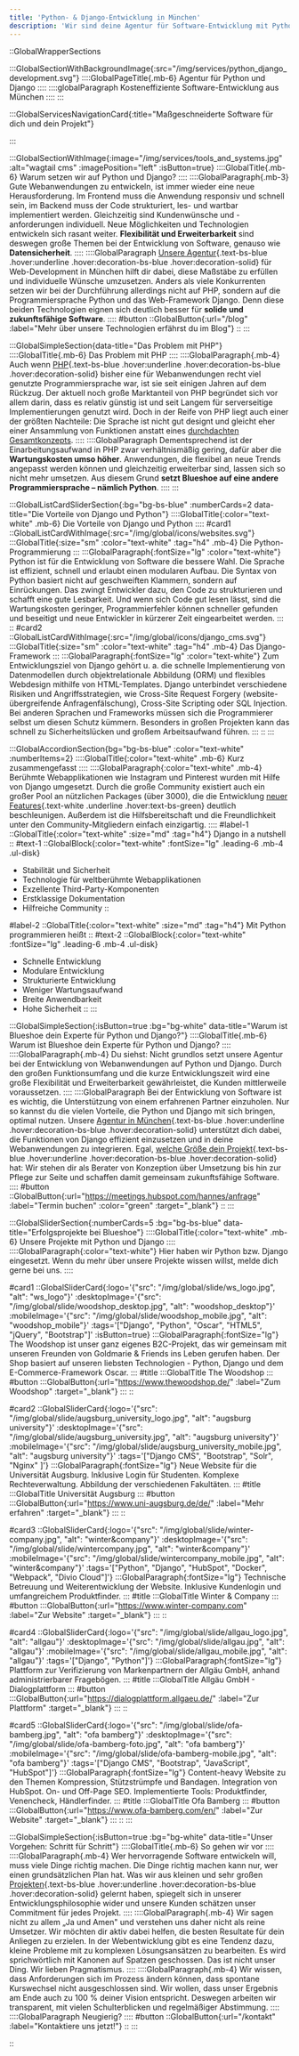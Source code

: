 ```yaml
---
title: 'Python- & Django-Entwicklung in München'
description: 'Wir sind deine Agentur für Software-Entwicklung mit Python und Django in München. Web-Projekte &quot;on time, on budget&quot;. ✅ Modern ✅ Skalierbar ✅ Schnell'
---
```


::GlobalWrapperSections

:::GlobalSectionWithBackgroundImage{:src="/img/services/python_django_development.svg"}
::::GlobalPageTitle{.mb-6}
Agentur für Python und Django
::::
::::globalParagraph
Kosteneffiziente Software-Entwicklung aus München
::::
:::

:::GlobalServicesNavigationCard{:title="Maßgeschneiderte Software für dich und dein Projekt"}

:::

:::GlobalSectionWithImage{:image="/img/services/tools_and_systems.jpg" :alt="wagtail cms" :imagePosition="left" :isButton=true}
::::GlobalTitle{.mb-6}
Warum setzen wir auf Python und Django?
::::
::::GlobalParagraph{.mb-3}
Gute Webanwendungen zu entwickeln, ist immer wieder eine neue Herausforderung. Im Frontend muss die Anwendung responsiv und schnell sein, im Backend muss der Code strukturiert, les- und wartbar implementiert werden. Gleichzeitig sind Kundenwünsche und -anforderungen individuell. Neue Möglichkeiten und Technologien entwickeln sich rasant weiter. **Flexibilität und Erweiterbarkeit** sind deswegen große Themen bei der Entwicklung von Software, genauso wie **Datensicherheit**.
::::
::::GlobalParagraph
[Unsere Agentur](/team/){.text-bs-blue .hover:underline .hover:decoration-bs-blue .hover:decoration-solid} für Web-Development in München hilft dir dabei, diese Maßstäbe zu erfüllen und individuelle Wünsche umzusetzen. Anders als viele Konkurrenten setzen wir bei der Durchführung allerdings nicht auf PHP, sondern auf die Programmiersprache Python und das Web-Framework Django. Denn diese beiden Technologien eignen sich deutlich besser für **solide und zukunftsfähige Software**.
::::
#button
::GlobalButton{:url="/blog" :label="Mehr über unsere Technologien erfährst du im Blog"}
::
:::

:::GlobalSimpleSection{data-title="Das Problem mit PHP"}
::::GlobalTitle{.mb-6}
Das Problem mit PHP
::::
::::GlobalParagraph{.mb-4}
Auch wenn [PHP](/blog/php-oder-python/){.text-bs-blue .hover:underline .hover:decoration-bs-blue .hover:decoration-solid} bisher eine für Webanwendungen recht viel genutzte Programmiersprache war, ist sie seit einigen Jahren auf dem Rückzug. Der aktuell noch große Marktanteil von PHP begründet sich vor allem darin, dass es relativ günstig ist und seit Langem für serverseitige Implementierungen genutzt wird. Doch in der Reife von PHP liegt auch einer der größten Nachteile: Die Sprache ist nicht gut designt und gleicht eher einer Ansammlung von Funktionen anstatt eines <a href="https://blog.codinghorror.com/the-php-singularity/" class="text-bs-blue hover:underline hover:decoration-bs-blue hover:decoration-solid" target="_blank">durchdachten Gesamtkonzepts</a>.
::::
::::GlobalParagraph
Dementsprechend ist der Einarbeitungsaufwand in PHP zwar verhältnismäßig gering, dafür aber die **Wartungskosten umso höher**. Anwendungen, die flexibel an neue Trends angepasst werden können und gleichzeitig erweiterbar sind, lassen sich so nicht mehr umsetzen. Aus diesem Grund **setzt Blueshoe auf eine andere Programmiersprache – nämlich Python**.
::::
:::

:::GlobalListCardSliderSection{:bg="bg-bs-blue" :numberCards=2 data-title="Die Vorteile von Django und Python"}
::::GlobalTitle{:color="text-white" .mb-6}
Die Vorteile von Django und Python
::::
#card1
::GlobalListCardWithImage{:src="/img/global/icons/websites.svg"}
:::GlobalTitle{:size="sm" :color="text-white" :tag="h4" .mb-4}
Die Python-Programmierung
:::
:::GlobalParagraph{:fontSize="lg" :color="text-white"}
Python ist für die Entwicklung von Software die bessere Wahl. Die Sprache ist effizient, schnell und erlaubt einen modularen Aufbau. Die Syntax von Python basiert nicht auf geschweiften Klammern, sondern auf Einrückungen. Das zwingt Entwickler dazu, den Code zu strukturieren und schafft eine gute Lesbarkeit. Und wenn sich Code gut lesen lässt, sind die Wartungskosten geringer, Programmierfehler können schneller gefunden und beseitigt und neue Entwickler in kürzerer Zeit eingearbeitet werden.
:::
::
#card2
::GlobalListCardWithImage{:src="/img/global/icons/django_cms.svg"}
:::GlobalTitle{:size="sm" :color="text-white" :tag="h4" .mb-4}
Das Django-Framework
:::
:::GlobalParagraph{:fontSize="lg" :color="text-white"}
Zum Entwicklungsziel von Django gehört u. a. die schnelle Implementierung von Datenmodellen durch objektrelationale Abbildung (ORM) und flexibles Webdesign mithilfe von HTML-Templates. Django unterbindet verschiedene Risiken und Angriffsstrategien, wie Cross-Site Request Forgery (website-übergreifende Anfragenfälschung), Cross-Site Scripting oder SQL Injection. Bei anderen Sprachen und Frameworks müssen sich die Programmierer selbst um diesen Schutz kümmern. Besonders in großen Projekten kann das schnell zu Sicherheitslücken und großem Arbeitsaufwand führen.
:::
::
:::

:::GlobalAccordionSection{bg="bg-bs-blue" :color="text-white" :numberItems=2}
::::GlobalTitle{:color="text-white" .mb-6}
Kurz zusammengefasst
::::
::::GlobalParagraph{:color="text-white" .mb-4}
Berühmte Webapplikationen wie Instagram und Pinterest wurden mit Hilfe von Django umgesetzt. Durch die große Community existiert auch ein großer Pool an nützlichen Packages (über 3000), die die Entwicklung [neuer Features](/blog/django-fuer-kubernetes/){.text-white .underline .hover:text-bs-green} deutlich beschleunigen. Außerdem ist die Hilfsbereitschaft und die Freundlichkeit unter den Community-Mitgliedern einfach einzigartig.
::::
#label-1
::GlobalTitle{:color="text-white" :size="md" :tag="h4"}
Django in a nutshell
::
#text-1
::GlobalBlock{:color="text-white" :fontSize="lg" .leading-6 .mb-4 .ul-disk}
- Stabilität und Sicherheit
- Technologie für weltberühmte Webapplikationen
- Exzellente Third-Party-Komponenten
- Erstklassige Dokumentation
- Hilfreiche Community
::

#label-2
::GlobalTitle{:color="text-white" :size="md" :tag="h4"}
Mit Python programmieren heißt
::
#text-2
::GlobalBlock{:color="text-white" :fontSize="lg" .leading-6 .mb-4 .ul-disk}
- Schnelle Entwicklung
- Modulare Entwicklung
- Strukturierte Entwicklung
- Weniger Wartungsaufwand
- Breite Anwendbarkeit
- Hohe Sicherheit
::
:::

:::GlobalSimpleSection{:isButton=true :bg="bg-white" data-title="Warum ist Blueshoe dein Experte für Python und Django?"}
::::GlobalTitle{.mb-6}
Warum ist Blueshoe dein Experte für Python und Django?
::::
::::GlobalParagraph{.mb-4}
Du siehst: Nicht grundlos setzt unsere Agentur bei der Entwicklung von Webanwendungen auf Python und Django. Durch den großen Funktionsumfang und die kurze Entwicklungszeit wird eine große Flexibilität und Erweiterbarkeit gewährleistet, die Kunden mittlerweile voraussetzen.
::::
::::GlobalParagraph
Bei der Entwicklung von Software ist es wichtig, die Unterstützung von einem erfahrenen Partner einzuholen. Nur so kannst du die vielen Vorteile, die Python und Django mit sich bringen, optimal nutzen. Unsere [Agentur in München](/team/){.text-bs-blue .hover:underline .hover:decoration-bs-blue .hover:decoration-solid} unterstützt dich dabei, die Funktionen von Django effizient einzusetzen und in deine Webanwendungen zu integrieren. Egal, [welche Größe dein Projekt](/blog/anforderungsanalyse-projektmanagement/){.text-bs-blue .hover:underline .hover:decoration-bs-blue .hover:decoration-solid} hat: Wir stehen dir als Berater von Konzeption über Umsetzung bis hin zur Pflege zur Seite und schaffen damit gemeinsam zukunftsfähige Software.
::::
#button
::GlobalButton{:url="https://meetings.hubspot.com/hannes/anfrage" :label="Termin buchen" :color="green" :target="_blank"}
::
:::

:::GlobalSliderSection{:numberCards=5 :bg="bg-bs-blue" data-title="Erfolgsprojekte bei Blueshoe"}
::::GlobalTitle{:color="text-white" .mb-6}
Unsere Projekte mit Python und Django
::::
::::GlobalParagraph{:color="text-white"}
Hier haben wir Python bzw. Django eingesetzt. Wenn du mehr über unsere Projekte wissen willst, melde dich gerne bei uns.
::::

#card1
::GlobalSliderCard{:logo='{"src": "/img/global/slide/ws_logo.jpg", "alt": "ws_logo"}' :desktopImage='{"src": "/img/global/slide/woodshop_desktop.jpg", "alt": "woodshop_desktop"}' :mobileImage='{"src": "/img/global/slide/woodshop_mobile.jpg", "alt": "woodshop_mobile"}' :tags='["Django", "Python", "Oscar", "HTML5", "jQuery", "Bootstrap"]' :isButton=true}
:::GlobalParagraph{:fontSize="lg"}
The Woodshop ist unser ganz eigenes B2C-Projekt, das wir gemeinsam mit unseren Freunden von Goldmarie & Friends ins Leben gerufen haben. Der Shop basiert auf unseren liebsten Technologien - Python, Django und dem E-Commerce-Framework Oscar.
:::
#title
:::GlobalTitle
The Woodshop
:::
#button
:::GlobalButton{:url="https://www.thewoodshop.de/" :label="Zum Woodshop" :target="_blank"}
:::
::

#card2
::GlobalSliderCard{:logo='{"src": "/img/global/slide/augsburg_university_logo.jpg", "alt": "augsburg university"}' :desktopImage='{"src": "/img/global/slide/augsburg_university.jpg", "alt": "augsburg university"}' :mobileImage='{"src": "/img/global/slide/augsburg_university_mobile.jpg", "alt": "augsburg university"}' :tags='["Django CMS", "Bootstrap", "Solr", "Nginx" ]'}
:::GlobalParagraph{:fontSize="lg"}
Neue Website für die Universität Augsburg. Inklusive Login für Studenten. Komplexe Rechteverwaltung. Abbildung der verschiedenen Fakultäten.
:::
#title
:::GlobalTitle
Universität Augsburg
:::
#button
:::GlobalButton{:url="https://www.uni-augsburg.de/de/" :label="Mehr erfahren" :target="_blank"}
:::
::

#card3
::GlobalSliderCard{:logo='{"src": "/img/global/slide/winter-company.jpg", "alt": "winter&company"}' :desktopImage='{"src": "/img/global/slide/wintercompany.jpg", "alt": "winter&company"}' :mobileImage='{"src": "/img/global/slide/wintercompany_mobile.jpg", "alt": "winter&company"}' :tags='["Python", "Django", "HubSpot", "Docker", "Webpack", "Divio Cloud"]'}
:::GlobalParagraph{:fontSize="lg"}
Technische Betreuung und Weiterentwicklung der Website. Inklusive Kundenlogin und umfangreichem Produktfinder.
:::
#title
:::GlobalTitle
Winter & Company
:::
#button
:::GlobalButton{:url="https://www.winter-company.com" :label="Zur Website" :target="_blank"}
:::
::

#card4
::GlobalSliderCard{:logo='{"src": "/img/global/slide/allgau_logo.jpg", "alt": "allgau"}' :desktopImage='{"src": "/img/global/slide/allgau.jpg", "alt": "allgau"}' :mobileImage='{"src": "/img/global/slide/allgau_mobile.jpg", "alt": "allgau"}' :tags='["Django", "Python"]'}
:::GlobalParagraph{:fontSize="lg"}
Plattform zur Verifizierung von Markenpartnern der Allgäu GmbH, anhand administrierbarer Fragebögen.
:::
#title
:::GlobalTitle
Allgäu GmbH - Dialogplattform
:::
#button
:::GlobalButton{:url="https://dialogplattform.allgaeu.de/" :label="Zur Plattform" :target="_blank"}
:::
::

#card5
::GlobalSliderCard{:logo='{"src": "/img/global/slide/ofa-bamberg.jpg", "alt": "ofa bamberg"}' :desktopImage='{"src": "/img/global/slide/ofa-bamberg-foto.jpg", "alt": "ofa bamberg"}' :mobileImage='{"src": "/img/global/slide/ofa-bamberg-mobile.jpg", "alt": "ofa bamberg"}' :tags='["Django CMS", "Bootstrap", "JavaScript", "HubSpot"]'}
:::GlobalParagraph{:fontSize="lg"}
Content-heavy Website zu den Themen Kompression, Stützstrümpfe und Bandagen. Integration von HubSpot. On- und Off-Page SEO. Implementierte Tools: Produktfinder, Venencheck, Händlerfinder.
:::
#title
:::GlobalTitle
Ofa Bamberg
:::
#button
:::GlobalButton{:url="https://www.ofa-bamberg.com/en/" :label="Zur Website" :target="_blank"}
:::
::
:::

:::GlobalSimpleSection{:isButton=true :bg="bg-white" data-title="Unser Vorgehen: Schritt für Schritt"}
::::GlobalTitle{.mb-6}
So gehen wir vor
::::
::::GlobalParagraph{.mb-4}
Wer hervorragende Software entwickeln will, muss viele Dinge richtig machen. Die Dinge richtig machen kann nur, wer einen grundsätzlichen Plan hat. Was wir aus kleinen und sehr großen [Projekten](/projekte/){.text-bs-blue .hover:underline .hover:decoration-bs-blue .hover:decoration-solid} gelernt haben, spiegelt sich in unserer Entwicklungsphilosophie wider und unsere Kunden schätzen unser Commitment für jedes Projekt.
::::
::::GlobalParagraph{.mb-4}
Wir sagen nicht zu allem „Ja und Amen" und verstehen uns daher nicht als reine Umsetzer. Wir möchten dir aktiv dabei helfen, die besten Resultate für dein Anliegen zu erzielen. In der Webentwicklung gibt es eine Tendenz dazu, kleine Probleme mit zu komplexen Lösungsansätzen zu bearbeiten. Es wird sprichwörtlich mit Kanonen auf Spatzen geschossen. Das ist nicht unser Ding. Wir lieben Pragmatismus.
::::
::::GlobalParagraph{.mb-4}
Wir wissen, dass Anforderungen sich im Prozess ändern können, dass spontane Kurswechsel nicht ausgeschlossen sind. Wir wollen, dass unser Ergebnis am Ende auch zu 100 % deiner Vision entspricht. Deswegen arbeiten wir transparent, mit vielen Schulterblicken und regelmäßiger Abstimmung.
::::
::::GlobalParagraph
Neugierig?
::::
#button
::GlobalButton{:url="/kontakt" :label="Kontaktiere uns jetzt!"}
::
:::

::